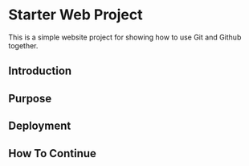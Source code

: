 # Starter Web Project
This is a simple website project for showing how to use Git and Github together.
## Introduction
## Purpose
## Deployment
## How To Continue
